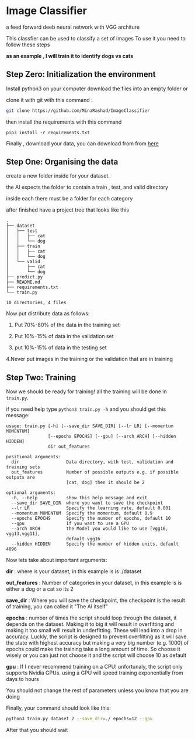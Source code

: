 # Image Classifier

a feed forward deeb neural network with VGG architure

This classfier can be used to classify a set of images
To use it you need to follow these steps

**as an example , I will train it to identify dogs vs cats**

## Step Zero: Initialization the environment 

Install python3 on your computer
download the files into an empty folder or 

clone it with git with this command : 
```bash
git clone https://github.com/MinaRashad/ImageClassifier
```
then install the requirements with this command

    pip3 install -r requirements.txt

Finally , download your data, you can download from from [here](http://www.image-net.org/) 

## Step One: Organising the data

create a new folder inside for your dataset. 

the AI expects the folder to contain a train , test, and valid directory

inside each there must be a folder for each category

after finished have a project tree that looks like this

```
.
├── dataset
│   ├── test
│   │   ├── cat
│   │   └── dog
│   ├── train
│   │   ├── cat
│   │   └── dog
│   └── valid
│       ├── cat
│       └── dog
├── predict.py
├── README.md
├── requirements.txt
└── train.py

10 directories, 4 files
```
Now put distribute data as follows:
  
  1. Put 70%-80% of the data in the training set
  
  2. Put 10%-15% of data in the validation set
  
  3. put 10%-15% of data in the testing set
  
  4.Never put images in the training or the validation that are in training

## Step Two: Training

Now we should be ready for training! all the training will be done in `train.py`.

if you need help type `python3 train.py -h` and you should get this message:
```
usage: train.py [-h] [--save_dir SAVE_DIR] [--lr LR] [--momentum MOMENTUM]
                [--epochs EPOCHS] [--gpu] [--arch ARCH] [--hidden HIDDEN]
                dir out_features

positional arguments:
  dir                  Data directory, with test, validation and training sets
  out_features         Number of possible outputs e.g. if possible outputs are
                       [cat, dog] then it should be 2

optional arguments:
  -h, --help           show this help message and exit
  --save_dir SAVE_DIR  where you want to save the checkpoint
  --lr LR              Specify the learning rate, default 0.001
  --momentum MOMENTUM  Specify the momentum, default 0.9
  --epochs EPOCHS      Specify the number of epochs, default 10
  --gpu                If you want to use a GPU
  --arch ARCH          the Model you would like to use [vgg16, vgg13,vgg11],
                       default vgg16
  --hidden HIDDEN      Specify the number of hidden units, default 4096
  ```
  Now lets take about important arguments:
  
  **dir** : where is your dataset, in this example is is ./dataset
  
  **out_features** : Number of categories in your dataset, in this example is is either a dog or a cat so its 2
  
  **save_dir** : Where you will save the checkpoint, the checkpoint is the result of training, you can called it "The AI itself"
  
  **epochs** : number of times the script should loop through the dataset, it depends on the dataset. Making it to big it will result in overfitting and making it too small will result in underfitting. These will lead into a drop in accuracy. Luckly, the script is designed to prevent overfitting as it will save the state with highest accuracy but making a very big number (e.g. 1000) of epochs could make the training take a long amount of time. So choose it wisely or you can just not choose it and the script will choose 10 as default

  **gpu** : If I never recommend training on a CPU! unfortunaly, the script only supports Nvidia GPUs. using a GPU will speed training exponentially from days to hours 
 
 You should not change the rest of parameters unless you know that you are doing
 
 Finally, your command should look like this:
 
 ```bash
 python3 train.py dataset 2 --save_dir=./ epochs=12 --gpu
 ```
 After that you should wait
 

